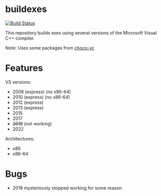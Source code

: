 # buildexes

[![Build Status](https://dev.azure.com/seipharos/buildexes/_apis/build/status%2Fsei-eschwartz.buildexes?branchName=master)](https://dev.azure.com/seipharos/buildexes/_build/latest?definitionId=3&branchName=master)

This repository builds exes using several versions of the Microsoft Visual C++ compiler.

Note: Uses some packages from [choco-vc](https://github.com/edmcman/choco-vc)

# Features

VS versions:
- 2008 (express) (no x86-64)
- 2010 (express) (no x86-64)
- 2012 (express)
- 2013 (express)
- 2015
- 2017
- <strike>2019</strike> (not working)
- 2022

Architectures:
- x86
- x86-64

# Bugs

- 2019 mysteriously stopped working for some reason
